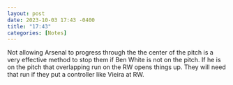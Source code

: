 ```yaml
---
layout: post
date: 2023-10-03 17:43 -0400
title: "17:43"
categories: [Notes]
---
```


Not allowing Arsenal to progress through the the center of the pitch is a very effective method to stop them if Ben White is not on the pitch. If he is on the pitch that overlapping run on the RW opens things up. They will need that run if they put a controller like Vieira at RW.